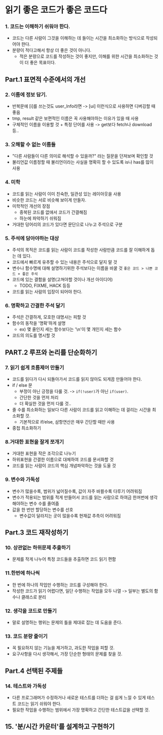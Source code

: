 # 읽기 좋은 코드가 좋은 코드다

### 1. 코드는 이해하기 쉬워야 한다.

- 코드는 다른 사람이 그것을 이해하는 데 들이는 시간을 최소화하는 방식으로 작성되어야 한다.
- 분량이 적다고해서 항상 더 좋은 것이 아니다.
  - 적은 분량으로 코드를 작성하는 것이 좋지만, 이해를 위한 시간을 최소화하는 것이 더 좋은 목표이다.

## Part.1 표면적 수준에서의 개선

### 2. 이름에 정보 담기.

- 반복문에 [i]를 쓰는것도 user_Info라면 -> [ui] 이런식으로 사용하면 디버깅할 때 좋음
- tmp, result 같은 보편적인 이름은 꼭 사용해야하는 이유가 있을 때 사용
- 구체적인 이름을 이용할 것 + 특정 단어를 사용 -> get보다 fetch나 download 등..

### 3. 오해할 수 없는 이름들

- "다른 사람들이 다른 의미로 해석할 수 있을까?" 라는 질문을 던져보며 확인할 것
- 불리언값 이름정할 때 불리언이라는 사실을 명확히 할 수 있도록 is나 has를 많이 사용

### 4. 미학

- 코드를 읽는 사람이 이미 친숙한, 일관성 있는 레이아웃을 사용
- 비슷한 코드는 서로 비슷해 보이게 만들자.
- 미학적인 개선의 장점
  - 중복된 코드를 없애서 코드가 간결해짐
  - 하눈에 파악하기 쉬워짐
- 거대한 덩어리의 코드가 있다면 문단으로 나누고 주석으로 구분

### 5. 주석에 담아야하는 대상

- 주석의 목적은 코드를 읽는 사람이 코드를 작성한 사람만큼 코드를 잘 이해하게 돕는 데 있다.
- 코드에서 빠르게 유추할 수 있는 내용은 주석으로 달지 말 것
- 변수나 함수명에 대해 설명하기위한 주석보다는 이름을 바꿀 것 `좋은 코드 > 나쁜 코드 + 좋은 주석`
- 코드에 있는 결함을 설명(고쳐야할 것이나 개선 아이디어)
  - TODO, FIXME, HACK 등등
- 코드를 읽는 사람의 입장이 되어야 한다.

### 6. 명확하고 간결한 주석 달기

- 주석은 간결하게, 모호한 대명사는 피할 것
- 함수의 동작을 '명확'하게 설명
  - ex) 몇 줄인지 세는 함수보다는 '\n'이 몇 개인지 세는 함수
- 코드의 의도를 명시할 것

## PART.2 루프와 논리를 단순화하기

### 7. 읽기 쉽게 흐름제어 만들기

- 코드를 읽다가 다시 되돌아가서 코드를 읽지 않아도 되게끔 만들어야 한다.
- if / else 문
  - 부정이 아닌 긍정을 다룰 것. -> `if(!user)`가 아닌 `if(user)`.
  - 간단한 것을 먼저 처리
  - 더 확실한 것을 먼저 다룰 것..
- 줄 수를 최소화하는 일보다 다른 사람이 코드를 읽고 이해하는 데 걸리는 시간을 최소화할 것.
  - 기본적으로 if/else, 삼항연산은 매우 간단할 때만 사용
- 중첩 최소화하기

### 8.거대한 표현을 잘게 쪼개기

- 거대한 표현을 작은 조각으로 나누기
- 하위표현을 간결한 이름으로 대체하여 코드를 문서화할 것
- 코드를 읽는 사람이 코드의 핵심 개념파악하는 것을 도울 것

### 9. 변수와 가독성

- 변수가 많을수록, 범위가 넓어질수록, 값이 자주 바뀔수록 다루기 어려워짐
- 변수가 적용되는 범위를 적게 만들어서 코드를 읽는 사람으로 하여금 한꺼번에 생각해야하는 변수 수를 줄여줌
- 값을 한 번만 할당하는 변수를 선호
  - 변수값이 달라지는 곳이 많을수록 현재값 추측이 어려워짐

## Part.3 코드 재작성하기

### 10. 상관없는 하위문제 추출하기

- 문제를 작게 나누어 특정 코드들을 추출하면 코드 읽기 편함

### 11.한번에 하나씩

- 한 번에 하나의 작업만 수행하는 코드를 구성해야 한다.
- 작성한 코드가 읽기 어렵다면, 일단 수행하는 작업을 모두 나열 -> 일부는 별도의 함수나 클래스로 분리

### 12. 생각을 코드로 만들기

- 말로 설명하는 행위는 문제의 틀을 제대로 잡는 데 도움을 준다.

### 13. 코드 분량 줄이기

- 꼭 필요하지 않는 기능을 제거하고, 과도한 작업을 피할 것.
- 요구사항을 다시 생각해서, 가장 단순한 형태의 문제를 찾을 것.

## Part.4 선택된 주제들

### 14. 테스트와 가독성

- 다른 프로그래머가 수정하거나 새로운 테스트를 더하는 걸 쉽게 느낄 수 있게 테스트 코드는 읽기 쉬워야 한다.
- 필요한 작업을 수행하는 범위에서 가장 명확하고 간단한 테스트값을 선택할 것.

## 15. '분/시간 카운터'를 설계하고 구현하기
